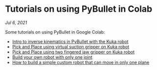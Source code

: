 # Tutorials on using PyBullet in Colab
*Jul 6, 2021*

Some tutorials on using PyBullet in Google Colab:

- [Intro to inverse kinematics in PyBullet with the Kuka robot](https://colab.research.google.com/drive/1bLYj1s8oiOxtEc3T4UTgXk-wLpE_nDui?usp=sharing)
- [Pick and Place using virtual suction gripper on Kuka robot](https://colab.research.google.com/drive/1Xiwda3c5c4-5xY6c4ghtnrlhoYm2FYKn?usp=sharing)
- [Pick and Place using two fingered jaw gripper on Kuka robot](https://colab.research.google.com/drive/1eXq-Tl3QKzmbXGSKU2hDk0u_EHdfKVd0?usp=sharing)
- [Build your own robot with only one joint](https://colab.research.google.com/drive/1w9U_vbLk4vIKyQKqgHgSjwqk-hoyiiyv?usp=sharing)
- [How to build a simple custom robot that can move in only one plane](https://colab.research.google.com/drive/1i6ITJn3aggzyJTCew1xXDRtyY9szvkr4?usp=sharing)
